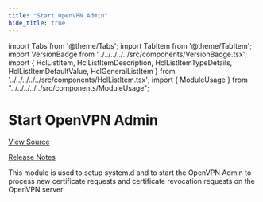 ```yaml
---
title: "Start OpenVPN Admin"
hide_title: true
---
```


import Tabs from '@theme/Tabs';
import TabItem from '@theme/TabItem';
import VersionBadge from '../../../../../src/components/VersionBadge.tsx';
import { HclListItem, HclListItemDescription, HclListItemTypeDetails, HclListItemDefaultValue, HclGeneralListItem } from '../../../../../src/components/HclListItem.tsx';
import { ModuleUsage } from "../../../../../src/components/ModuleUsage";

<VersionBadge repoTitle="Open VPN Package Infrastructure Package" version="0.27.9" lastModifiedVersion="0.27.3"/>

# Start OpenVPN Admin

<a href="https://github.com/gruntwork-io/terraform-aws-openvpn/tree/v0.27.9/modules/start-openvpn-admin" className="link-button" title="View the source code for this module in GitHub.">View Source</a>

<a href="https://github.com/gruntwork-io/terraform-aws-openvpn/releases/tag/v0.27.3" className="link-button" title="Release notes for only versions which impacted this module.">Release Notes</a>

This module is used to setup system.d and to start the OpenVPN Admin to process new certificate requests and
certificate revocation requests on the OpenVPN server


<!-- ##DOCS-SOURCER-START
{
  "originalSources": [
    "https://github.com/gruntwork-io/terraform-aws-openvpn/tree/v0.27.9/modules/start-openvpn-admin/readme.md",
    "https://github.com/gruntwork-io/terraform-aws-openvpn/tree/v0.27.9/modules/start-openvpn-admin/variables.tf",
    "https://github.com/gruntwork-io/terraform-aws-openvpn/tree/v0.27.9/modules/start-openvpn-admin/outputs.tf"
  ],
  "sourcePlugin": "module-catalog-api",
  "hash": "98539a107a4148b9802e8b8fe16be6ea"
}
##DOCS-SOURCER-END -->
